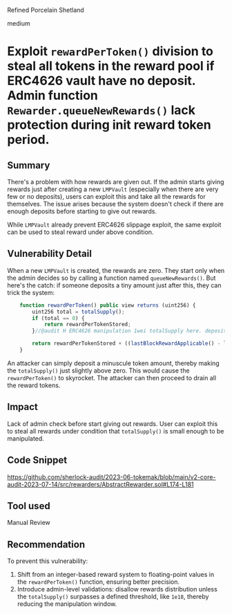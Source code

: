 Refined Porcelain Shetland

medium

# Exploit `rewardPerToken()` division to steal all tokens in the reward pool if ERC4626 vault have no deposit. Admin function `Rewarder.queueNewRewards()` lack protection during init reward token period.
## Summary

There's a problem with how rewards are given out. If the admin starts giving rewards just after creating a new `LMPVault` (especially when there are very few or no deposits), users can exploit this and take all the rewards for themselves. The issue arises because the system doesn't check if there are enough deposits before starting to give out rewards.

While `LMPVault` already prevent ERC4626 slippage exploit, the same exploit can be used to steal reward under above condition.

## Vulnerability Detail

When a new `LMPVault` is created, the rewards are zero. They start only when the admin decides so by calling a function named `queueNewRewards()`. But here's the catch: if someone deposits a tiny amount just after this, they can trick the system:

```js
    function rewardPerToken() public view returns (uint256) {
        uint256 total = totalSupply();
        if (total == 0) {
            return rewardPerTokenStored;
        }//@audit H ERC4626 manipulation 1wei totalSupply here. deposit 1 wei to get huge amount of token reward. Due to fixed 1e18 multiplication

        return rewardPerTokenStored + ((lastBlockRewardApplicable() - lastUpdateBlock) * rewardRate * 1e18 / total);
    }
```

An attacker can simply deposit a minuscule token amount, thereby making the `totalSupply()` just slightly above zero. This would cause the `rewardPerToken()` to skyrocket. The attacker can then proceed to drain all the reward tokens.

## Impact

Lack of admin check before start giving out rewards. User can exploit this to steal all rewards under condition that `totalSupply()` is small enough to be manipulated.

## Code Snippet
https://github.com/sherlock-audit/2023-06-tokemak/blob/main/v2-core-audit-2023-07-14/src/rewarders/AbstractRewarder.sol#L174-L181
## Tool used

Manual Review

## Recommendation

To prevent this vulnerability:

1. Shift from an integer-based reward system to floating-point values in the `rewardPerToken()` function, ensuring better precision.
2. Introduce admin-level validations: disallow rewards distribution unless the `totalSupply()` surpasses a defined threshold, like `1e18`, thereby reducing the manipulation window.

